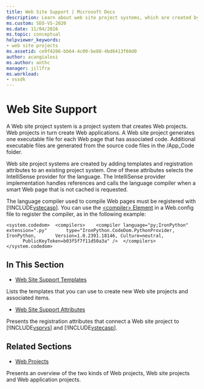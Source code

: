 ```yaml
---
title: Web Site Support | Microsoft Docs
description: Learn about web site project systems, which are created by adding templates and registration attributes to an existing project system.
ms.custom: SEO-VS-2020
ms.date: 11/04/2016
ms.topic: conceptual
helpviewer_keywords:
- web site projects
ms.assetid: ce9f4266-bb64-4c09-be88-4bd6413f60d0
author: acangialosi
ms.author: anthc
manager: jillfra
ms.workload:
- vssdk
---
```

# Web Site Support
A Web site project system is a project system that creates Web projects. Web projects in turn create Web applications. A Web site project generates one executable file for each Web page that has associated code. Additional executable files are generated from the source code files in the /App_Code folder.

 Web site project systems are created by adding templates and registration attributes to an existing project system. One of these attributes selects the IntelliSense provider for the language. The IntelliSense provider implementation handles references and calls the language compiler when a smart Web page that is not cached is requested.

 The language compiler used to compile Web pages must be registered with [!INCLUDE[vstecasp](../../code-quality/includes/vstecasp_md.md)]. You can use the [\<compiler> Element](/dotnet/framework/configure-apps/file-schema/compiler/compiler-element) in a Web.config file to register the compiler, as in the following example:

```
<system.codedom>  <compilers>    <compiler language="py;IronPython" extension=".py"       type="IronPython.CodeDom.PythonProvider, IronPython,       Version=1.0.2391.18146, Culture=neutral,       PublicKeyToken=b03f5f7f11d50a3a" />  </compilers></system.codedom>
```

## In This Section
- [Web Site Support Templates](../../extensibility/internals/web-site-support-templates.md)

 Lists the templates that you can use to create new Web site projects and associated items.

- [Web Site Support Attributes](../../extensibility/internals/web-site-support-attributes.md)

 Presents the registration attributes that connect a Web site project to [!INCLUDE[vsprvs](../../code-quality/includes/vsprvs_md.md)] and [!INCLUDE[vstecasp](../../code-quality/includes/vstecasp_md.md)].

## Related Sections
- [Web Projects](../../extensibility/internals/web-projects.md)

 Presents an overview of the two kinds of Web projects, Web site projects and Web application projects.
